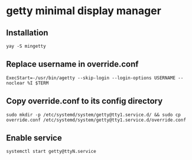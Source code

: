 # getty minimal display manager

## Installation
```
yay -S mingetty
```

## Replace username in override.conf
```
ExecStart=-/usr/bin/agetty --skip-login --login-options USERNAME --noclear %I $TERM
```

## Copy override.conf to its config directory
```
sudo mkdir -p /etc/systemd/system/getty@tty1.service.d/ && sudo cp override.conf /etc/systemd/system/getty@tty1.service.d/override.conf
```

## Enable service
```
systemctl start getty@ttyN.service
```
